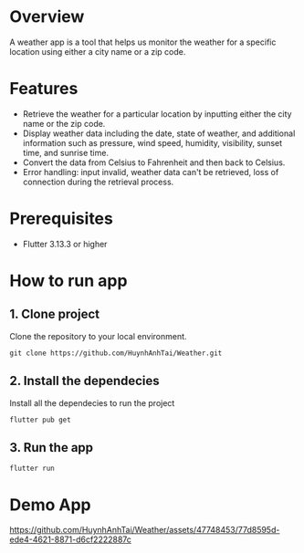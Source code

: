 # Overview
A weather app is a tool that helps us monitor the weather for a specific location using either a city name or a zip code.

# Features
* Retrieve the weather for a particular location by inputting either the city name or the zip code.
* Display weather data including the date, state of weather, and additional information such as pressure, wind speed, humidity, visibility, sunset time, and sunrise time.
* Convert the data from Celsius to Fahrenheit and then back to Celsius.
* Error handling: input invalid, weather data can't be retrieved, loss of connection during the retrieval process.

# Prerequisites
* Flutter 3.13.3 or higher

# How to run app
## 1. Clone project
   Clone the repository to your local environment.
```
git clone https://github.com/HuynhAnhTai/Weather.git
```
## 2. Install the dependecies
Install all the dependecies to run the project
```
flutter pub get
```
## 3. Run the app
```
flutter run
```
# Demo App


https://github.com/HuynhAnhTai/Weather/assets/47748453/77d8595d-ede4-4621-8871-d6cf2222887c

